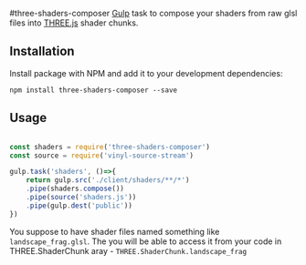 #three-shaders-composer
[Gulp](http://github.com/gulpjs/gulp) task to compose your shaders from raw glsl files into
[THREE.js](https://github.com/mrdoob/three.js) shader chunks.

## Installation

Install package with NPM and add it to your development dependencies:

`npm install three-shaders-composer --save`

## Usage

```js

const shaders = require('three-shaders-composer')
const source = require('vinyl-source-stream')

gulp.task('shaders', ()=>{
	return gulp.src('./client/shaders/**/*')
	.pipe(shaders.compose())
	.pipe(source('shaders.js'))
	.pipe(gulp.dest('public'))
})
```

You suppose to have shader files named something like `landscape_frag.glsl`. The you will be able to access it from your code in THREE.ShaderChunk aray - `THREE.ShaderChunk.landscape_frag`
